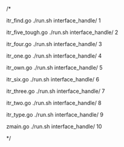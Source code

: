 /*

 itr_find.go
 ./run.sh interface_handle/ 1

 itr_five_tough.go
 ./run.sh interface_handle/ 2

 itr_four.go
 ./run.sh interface_handle/ 3

 itr_one.go
 ./run.sh interface_handle/ 4

 itr_own.go
 ./run.sh interface_handle/ 5

 itr_six.go
 ./run.sh interface_handle/ 6

 itr_three.go
 ./run.sh interface_handle/ 7

 itr_two.go
 ./run.sh interface_handle/ 8

 itr_type.go
 ./run.sh interface_handle/ 9

 zmain.go
 ./run.sh interface_handle/ 10

*/

